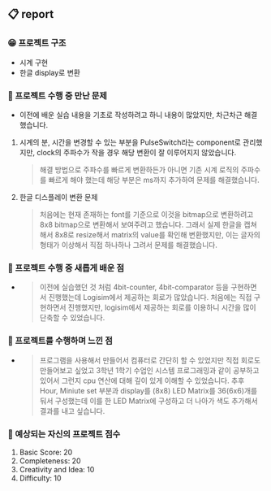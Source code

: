 ## 📋 report

### 😁 프로젝트 구조
- 시계 구현
- 한글 display로 변환

### 🙈 프로젝트 수행 중 만난 문제

- 이전에 배운 실습 내용을 기초로 작성하려고 하니 내용이 많았지만, 차근차근 해결했습니다.

1. 시계의 분, 시간을 변경할 수 있는 부분을 PulseSwitch라는 component로 관리했지만, clock의 주파수가 작을 경우 해당 변환이 잘 이루어지지 않았습니다.
    > 해결 방법으로 주파수를 빠르게 변환하든가 아니면 기존 시계 로직의 주파수를 빠르게 해야 했는데 해당 부분은 ms까지 추가하여 문제를 해결했습니다.
2. 한글 디스플레이 변환 문제
    > 처음에는 현재 존재하는 font를 기준으로 이것을 bitmap으로 변환하려고 8x8 bitmap으로 변환해서 보여주려고 했습니다. 그래서 실제 한글을 캡쳐해서 8x8로 resize해서 matrix의 value를 확인해 변환했지만, 이는 글자의 형태가 이상해서 직접 하나하나 그려서 문제를 해결했습니다.

### 🚀 프로젝트 수행 중 새롭게 배운 점
- > 이전에 실습했던 것 처럼 4bit-counter, 4bit-comparator 등을 구현하면서 진행했는데 Logisim에서 제공하는 회로가 많았습니다. 처음에는 직접 구현하면서 진행했지만, logisim에서 제공하는 회로를 이용하니 시간을 많이 단축할 수 있었습니다.


### 📖 프로젝트를 수행하며 느낀 점
- > 프로그램을 사용해서 만들어서 컴퓨터로 간단히 할 수 있었지만 직접 회로도 만들어보고 싶었고 3학년 1학기 수업인 시스템 프로그래밍과 같이 공부하고 있어서 그런지 cpu 연산에 대해 깊이 있게 이해할 수 있었습니다. 추후 Hour, Miniute set 부분과 display를 (8x8) LED Matrix를 36(6x6)개를 둬서 구성했는데 이를 한 LED Matrix에 구성하고 더 나아가 색도 추가해서 결과를 내고 싶습니다.

### 💯 예상되는 자신의 프로젝트 점수
1. Basic Score: 20
2. Completeness: 20
3. Creativity and Idea: 10
4. Difficulty: 10